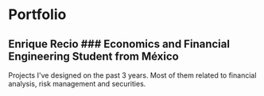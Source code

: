 # Portfolio
## Enrique Recio ### Economics and Financial Engineering Student from México
Projects I've designed on the past 3 years. Most of them related to financial analysis, risk management and securities. 
